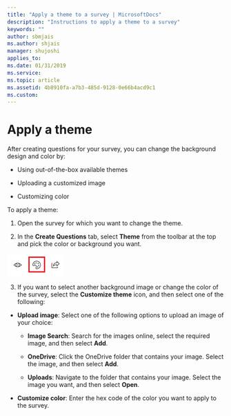 ```yaml
---
title: "Apply a theme to a survey | MicrosoftDocs"
description: "Instructions to apply a theme to a survey"
keywords: ""
author: sbmjais
ms.author: shjais
manager: shujoshi
applies_to: 
ms.date: 01/31/2019
ms.service: 
ms.topic: article
ms.assetid: 4b8910fa-a7b3-485d-9128-0e66b4acd9c1
ms.custom: 
---
```

# Apply a theme

After creating questions for your survey, you can change the background design and color by:

-   Using out-of-the-box available themes

-   Uploading a customized image

-   Customizing color

To apply a theme:

1.  Open the survey for which you want to change the theme.

2.  In the **Create Questions** tab, select **Theme** from the toolbar at the top and pick the color or background you want.

 ![apply a theme to the survey](media/apply-theme.png "Apply a theme to the survey")  

3.  If you want to select another background image or change the color of the survey, select the **Customize theme** icon, and then select one of the following:

- **Upload image**: Select one of the following options to upload an image of your choice:

    - **Image Search**: Search for the images online, select the required image, and then select **Add**.

    - **OneDrive**: Click the OneDrive folder that contains your image. Select the image, and then select **Add**.

    - **Uploads**: Navigate to the folder that contains your image. Select the image you want, and then select **Open**.

- **Customize color**: Enter the hex code of the color you want to apply to the survey.

